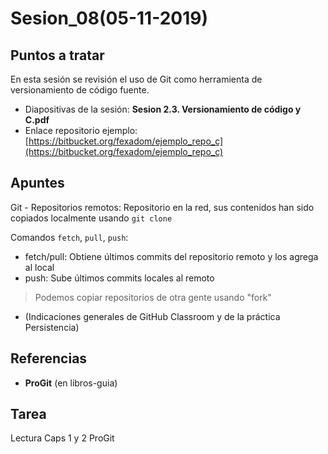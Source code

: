 # Sesion_08(05-11-2019)

## Puntos a tratar
En esta sesión se revisión el uso de Git como herramienta de versionamiento de código fuente.

* Diapositivas de la sesión: **Sesion 2.3. Versionamiento de código y C.pdf**
* Enlace repositorio ejemplo: [https://bitbucket.org/fexadom/ejemplo_repo_c](https://bitbucket.org/fexadom/ejemplo_repo_c)

## Apuntes
Git - Repositorios remotos: Repositorio en la red, sus contenidos han sido copiados localmente usando `git clone`

Comandos `fetch`, `pull`, `push`:
* fetch/pull: Obtiene últimos commits del repositorio remoto y los agrega al local
* push: Sube últimos commits locales al remoto

> Podemos copiar repositorios de otra gente usando "fork"

* (Indicaciones generales de GitHub Classroom y de la práctica Persistencia)

## Referencias
* **ProGit** (en libros-guia)

## Tarea
Lectura Caps 1 y 2 ProGit
